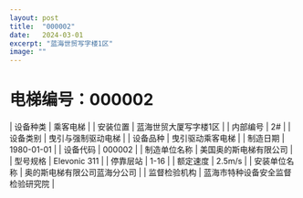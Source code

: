 ```yaml
---
layout: post
title:  "000002"
date:   2024-03-01
excerpt: "蓝海世贸写字楼1区"
image: ""
---
```


# 电梯编号：000002

| 设备种类     | 乘客电梯                             |
| 安装位置     | 蓝海世贸大厦写字楼1区                 |
| 内部编号     | 2#                 |
| 设备类别     | 曳引与强制驱动电梯               |
| 设备品种     | 曳引驱动乘客电梯                 |
| 制造日期     | 1980-01-01                 |
| 设备代码     | 000002                  |
| 制造单位名称 | 美国奥的斯电梯有限公司             |
| 型号规格     | Elevonic 311                           |
| 停靠层站     | 1-16                           |
| 额定速度     | 2.5m/s                           |
| 安装单位名称 | 奥的斯电梯有限公司蓝海分公司 |
| 监督检验机构 | 蓝海市特种设备安全监督检验研究院 |

